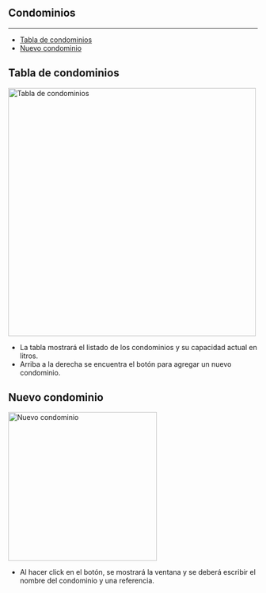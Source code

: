 ## Condominios

--- 

- [Tabla de condominios](#projects-table)
- [Nuevo condominio](#new-project)

<a name="projects-table"></a>
## Tabla de condominios

<img alt="Tabla de condominios" src="/documentation/projects_table.png" width="500">

- La tabla mostrará el listado de los condominios y su capacidad actual en litros. 
- Arriba a la derecha se encuentra el botón para agregar un nuevo condominio. 

<a name="new-project"></a>
## Nuevo condominio

<img alt="Nuevo condominio" src="/documentation/new_project.png" width="300">

- Al hacer click en el botón, se mostrará la ventana y se deberá escribir el nombre del condominio y una referencia. 
